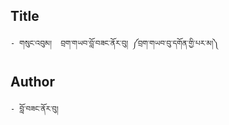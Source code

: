## Title
	- གསུང་འབུམ།  བྲག་གཡབ་བློ་བཟང་ནོར་བུ། ༼བྲག་གཡབ་བུ་དགོན་གྱི་པར་མ།༽

## Author
	- བློ་བཟང་ནོར་བུ།

